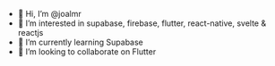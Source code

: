 - 👋 Hi, I’m @joalmr
- 👀 I’m interested in supabase, firebase, flutter, react-native, svelte & reactjs
- 🌱 I’m currently learning Supabase
- 💞️ I’m looking to collaborate on Flutter


<!---
joalmr/joalmr is a ✨ special ✨ repository because its `README.md` (this file) appears on your GitHub profile.
You can click the Preview link to take a look at your changes.
--->
